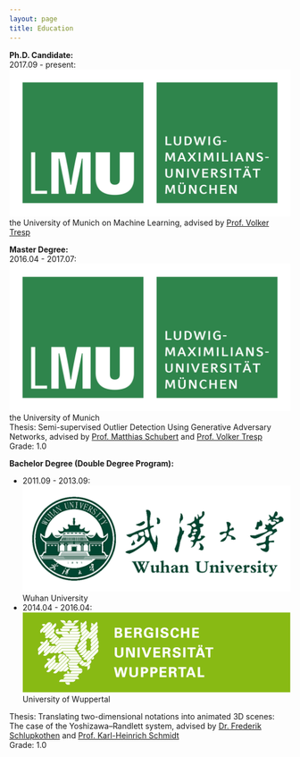 ```yaml
---
layout: page
title: Education
---
```


<div class="media">
    <div class="media-body">
       <p class="media-heading">
           <strong>Ph.D. Candidate:</strong> <br />
           2017.09 - present: <img src="img/uni_munich.png" alt="uni logo" sizes=5%> the University of Munich on Machine Learning, advised by <a href="https://www.dbs.ifi.lmu.de/cms/personen/professoren/tresp/index.html">Prof. Volker Tresp</a> <br />
       </p>
    </div>
</div>

<div class="media">
    <div class="media-body">
       <p class="media-heading">
           <strong>Master Degree:</strong><br />
           2016.04 - 2017.07: <img src="img/uni_munich.png" alt="uni logo" sizes=5%> the University of Munich <br />
           Thesis: Semi-supervised Outlier Detection Using Generative Adversary Networks, advised by <a href="https://www.dbs.ifi.lmu.de/cms/personen/professoren/schubert/index.html">Prof. Matthias Schubert</a> and <a href="https://www.dbs.ifi.lmu.de/cms/personen/professoren/tresp/index.html">Prof. Volker Tresp</a> <br />
           Grade: 1.0 <br />
       </p>
    </div>
</div>

<div class="media">
    <div class="media-body">
       <p class="media-heading">
           <strong>Bachelor Degree (Double Degree Program):</strong> <br />
           <ul>
                <li>2011.09 - 2013.09: <img src="img/uni_wuhan.png" alt="uni logo" sizes=5%> Wuhan University </li>
                <li>2014.04 - 2016.04: <img src="img/uni_wuppertal.png" alt="uni logo" sizes=5% > University of Wuppertal </li>
           </ul>
           Thesis: Translating two-dimensional notations into animated 3D scenes: The case of the Yoshizawa–Randlett system, advised by <a href="https://www.dmt.uni-wuppertal.de/de/personen/schlupkothen-frederik.html">Dr. Frederik Schlupkothen</a> and <a href="https://www.dmt.uni-wuppertal.de/de/personen/schmidt-karl-heinrich.html">Prof. Karl-Heinrich Schmidt</a> <br />
           Grade: 1.0 <br />
       </p>
    </div>
</div>
